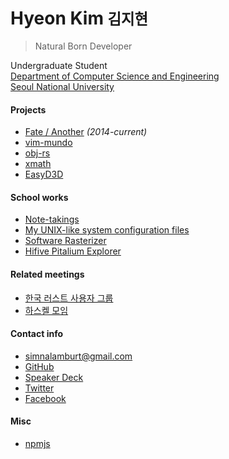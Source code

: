 Hyeon Kim <small>김지현</small>
========
> Natural Born Developer

Undergraduate Student <br>
[Department of Computer Science and Engineering](http://cse.snu.ac.kr/en) <br>
[Seoul National University](http://en.snu.ac.kr/)

#### Projects
- [Fate / Another](https://github.com/simnalamburt/fate) *(2014-current)*
- [vim-mundo](https://github.com/simnalamburt/vim-mundo)
- [obj-rs](https://github.com/simnalamburt/obj-rs)
- [xmath](https://github.com/simnalamburt/xmath)
- [EasyD3D](https://github.com/simnalamburt/EasyD3D)

#### School works
- [Note-takings](https://github.com/simnalamburt/snucse)
- [My UNIX-like system configuration files](https://github.com/simnalamburt/.dotfiles)
- [Software Rasterizer](https://github.com/simnalamburt/SoftwareRasterizer)
- [Hifive Pitalium Explorer](https://github.com/hifive-snu/hifive-test-explorer)

#### Related meetings
- [한국 러스트 사용자 그룹](http://rust-kr.org)
- [하스켈 모임](http://haskell.kr)

#### Contact info
- <simnalamburt@gmail.com>
- [GitHub](https://github.com/simnalamburt)
- [Speaker Deck](https://speakerdeck.com/simnalamburt)
- [Twitter](https://twitter.com/simnalamburt)
- [Facebook](https://facebook.com/hyeon.kim.188)

#### Misc
- [npmjs](https://www.npmjs.com/~simnalamburt)
